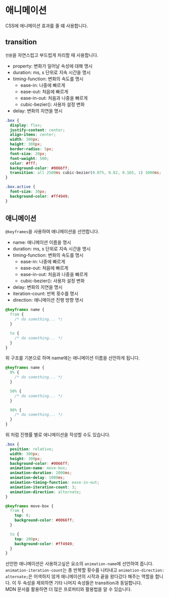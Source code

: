 # 애니메이션

CSS에 애니메이션 효과를 줄 떄 사용합니다.

## transition

`전환`을 자연스럽고 부드럽게 처리할 때 사용합니다.

- property: 변화가 일어날 속성에 대해 명시
- duration: ms, s 단위로 지속 시간을 명시
- timing-function: 변화의 속도를 명시
  - ease-in: 나중에 빠르게
  - ease-out: 처음에 빠르게
  - ease-in-out: 처음과 나중을 빠르게
  - cubic-bezier(): 사용자 설정 변화
- delay: 변화의 지연을 명시

```css
.box {
  display: flex;
  justify-content: center;
  align-items: center;
  width: 300px;
  height: 300px;
  border-radius: 5px;
  font-size: 20px;
  font-weight: 500;
  color: #fff;
  background-color: #0066ff;
  transition: all 2500ms cubic-bezier(0.075, 0.82, 0.165, 1) 1000ms;
}

.box.active {
  font-size: 30px;
  background-color: #ff4949;
}
```

## 애니메이션

`@keyframes`을 사용하여 애니메이션을 선언합니다.

- name: 애니메이션 이름을 명시
- duration: ms, s 단위로 지속 시간을 명시
- timing-function: 변화의 속도를 명시
  - ease-in: 나중에 빠르게
  - ease-out: 처음에 빠르게
  - ease-in-out: 처음과 나중을 빠르게
  - cubic-bezier(): 사용자 설정 변화
- delay: 변화의 지연을 명시
- iteration-count: 반복 횟수를 명시
- direction: 애니메이션 진행 방향 명시

```css
@keyframes name {
  from {
    /* do something... */
  }

  to {
    /* do something... */
  }
}
```

위 구조를 기본으로 하며 name에는 애니메이션 이름을 선언하게 됩니다.

```css
@keyframes name {
  0% {
    /* do something... */
  }

  50% {
    /* do something... */
  }

  90% {
    /* do something... */
  }
}
```

위 처럼 진행률 별로 애니메이션을 작성할 수도 있습니다.

```css
.box {
  position: relative;
  width: 300px;
  height: 300px;
  background-color: #0066ff;
  animation-name: move-box;
  animation-duration: 2000ms;
  animation-delay: 1000ms;
  animation-timing-function: ease-in-out;
  animation-iteration-count: 3;
  animation-direction: alternate;
}

@keyframes move-box {
  from {
    top: 0;
    background-color: #0066ff;
  }

  to {
    top: 200px;
    background-color: #ff4949;
  }
}
```

선언한 애니메이션은 사용하고싶은 요소의 `animation-name`에 선언하여 줍니다.<br/>
`animation-iteration-count`는 총 반복할 횟수를 나타내고 `animation-direction: alternate;`은 어색하지 않게 애니메이션의 시작과 끝을 왔다갔다 해주는 역할을 합니다.
이 두 속성을 제외하면 기타 나머지 속성들은 transition과 동일합니다.<br/>
MDN 문서를 활용하면 더 많은 프로퍼티와 활용법을 알 수 있습니다.
